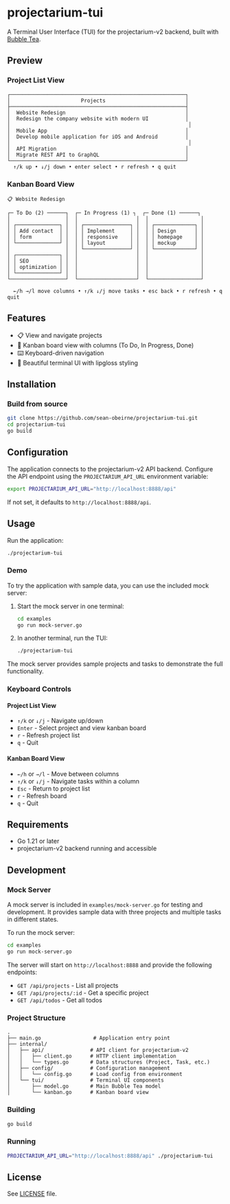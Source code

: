 # projectarium-tui

A Terminal User Interface (TUI) for the projectarium-v2 backend, built with [Bubble Tea](https://github.com/charmbracelet/bubbletea).

## Preview

### Project List View
```
┌─────────────────────────────────────────────────────────┐
│                       Projects                          │
├─────────────────────────────────────────────────────────┤
│  Website Redesign                                       │
│  Redesign the company website with modern UI            │
│                                                          │
│  Mobile App                                             │
│  Develop mobile application for iOS and Android         │
│                                                          │
│  API Migration                                          │
│  Migrate REST API to GraphQL                            │
└─────────────────────────────────────────────────────────┘
  ↑/k up • ↓/j down • enter select • r refresh • q quit
```

### Kanban Board View
```
📋 Website Redesign

┌─ To Do (2) ──────┐  ┌─ In Progress (1) ┐  ┌─ Done (1) ──────┐
│                  │  │                   │  │                 │
│ ┌──────────────┐ │  │ ┌───────────────┐ │  │ ┌─────────────┐ │
│ │ Add contact  │ │  │ │ Implement     │ │  │ │ Design      │ │
│ │ form         │ │  │ │ responsive    │ │  │ │ homepage    │ │
│ └──────────────┘ │  │ │ layout        │ │  │ │ mockup      │ │
│                  │  │ └───────────────┘ │  │ └─────────────┘ │
│ ┌──────────────┐ │  │                   │  │                 │
│ │ SEO          │ │  │                   │  │                 │
│ │ optimization │ │  │                   │  │                 │
│ └──────────────┘ │  │                   │  │                 │
└──────────────────┘  └───────────────────┘  └─────────────────┘

  ←/h →/l move columns • ↑/k ↓/j move tasks • esc back • r refresh • q quit
```

## Features

- 📋 View and navigate projects
- 🎯 Kanban board view with columns (To Do, In Progress, Done)
- ⌨️ Keyboard-driven navigation
- 🎨 Beautiful terminal UI with lipgloss styling

## Installation

### Build from source

```bash
git clone https://github.com/sean-obeirne/projectarium-tui.git
cd projectarium-tui
go build
```

## Configuration

The application connects to the projectarium-v2 API backend. Configure the API endpoint using the `PROJECTARIUM_API_URL` environment variable:

```bash
export PROJECTARIUM_API_URL="http://localhost:8888/api"
```

If not set, it defaults to `http://localhost:8888/api`.

## Usage

Run the application:

```bash
./projectarium-tui
```

### Demo

To try the application with sample data, you can use the included mock server:

1. Start the mock server in one terminal:
   ```bash
   cd examples
   go run mock-server.go
   ```

2. In another terminal, run the TUI:
   ```bash
   ./projectarium-tui
   ```

The mock server provides sample projects and tasks to demonstrate the full functionality.

### Keyboard Controls

#### Project List View
- `↑/k` or `↓/j` - Navigate up/down
- `Enter` - Select project and view kanban board
- `r` - Refresh project list
- `q` - Quit

#### Kanban Board View
- `←/h` or `→/l` - Move between columns
- `↑/k` or `↓/j` - Navigate tasks within a column
- `Esc` - Return to project list
- `r` - Refresh board
- `q` - Quit

## Requirements

- Go 1.21 or later
- projectarium-v2 backend running and accessible

## Development

### Mock Server

A mock server is included in `examples/mock-server.go` for testing and development. It provides sample data with three projects and multiple tasks in different states.

To run the mock server:

```bash
cd examples
go run mock-server.go
```

The server will start on `http://localhost:8888` and provide the following endpoints:
- `GET /api/projects` - List all projects
- `GET /api/projects/:id` - Get a specific project
- `GET /api/todos` - Get all todos

### Project Structure

```
.
├── main.go                 # Application entry point
├── internal/
│   ├── api/               # API client for projectarium-v2
│   │   ├── client.go      # HTTP client implementation
│   │   └── types.go       # Data structures (Project, Task, etc.)
│   ├── config/            # Configuration management
│   │   └── config.go      # Load config from environment
│   └── tui/               # Terminal UI components
│       ├── model.go       # Main Bubble Tea model
│       └── kanban.go      # Kanban board view
```

### Building

```bash
go build
```

### Running

```bash
PROJECTARIUM_API_URL="http://localhost:8888/api" ./projectarium-tui
```

## License

See [LICENSE](LICENSE) file.

